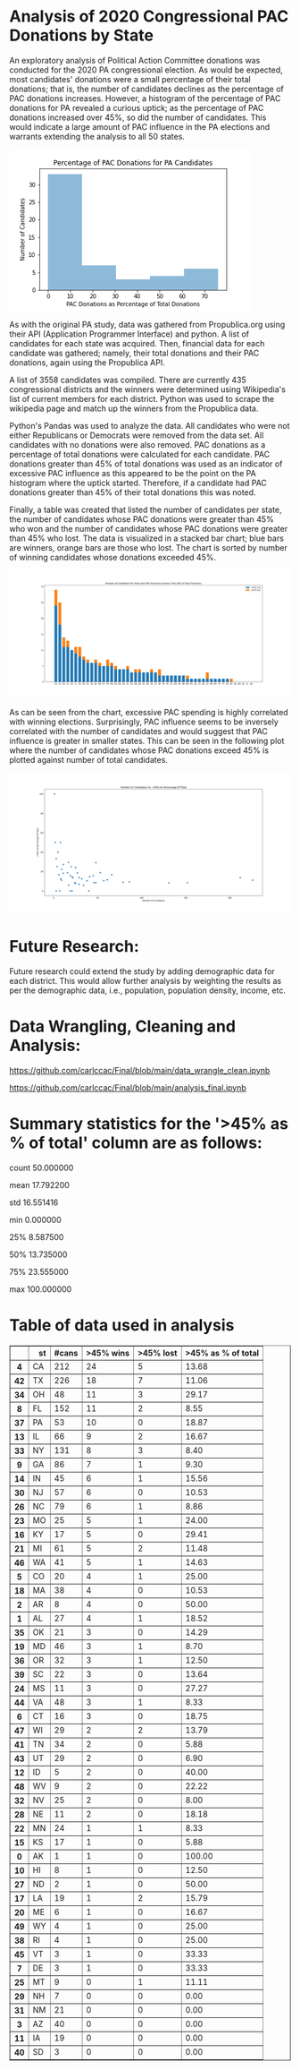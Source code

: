 # Analysis of 2020 Congressional PAC Donations by State

An exploratory analysis of Political Action Committee donations was conducted for the 2020 PA congressional election. As would be expected, most candidates' donations were a small percentage of their total donations; that is, the number of candidates declines as the percentage of PAC donations increases. However, a histogram of the percentage of PAC donations for PA revealed a curious uptick; as the percentage of PAC donations increased over 45%, so did the number of candidates. This would indicate a large amount of PAC influence in the PA elections and warrants extending the analysis to all 50 states. 

![alt text](https://github.com/carlccac/Final/blob/main/pa_hist.png)

As with the original PA study, data was gathered from Propublica.org using their API (Application Programmer Interface) and python. A list of candidates for each state was acquired. Then, financial data for each candidate was gathered; namely, their total donations and their PAC donations, again using the Propublica API.

A list of 3558 candidates was compiled. There are currently 435 congressional districts and the winners were determined using Wikipedia's list of current members for each district. Python was used to scrape the wikipedia page and match up the winners from the Propublica data.

Python's Pandas was used to analyze the data. All candidates who were not either Republicans or Democrats were removed from the data set. All candidates with no donations were also removed. PAC donations as a percentage of total donations were calculated for each candidate. PAC donations greater than 45% of total donations was used as an indicator of excessive PAC influence as this appeared to be the point on the PA histogram where the uptick started. Therefore, if a candidate had PAC donations greater than 45% of their total donations this was noted.   

Finally, a table was created that listed the number of candidates per state, the number of candidates whose PAC donations were greater than 45% who won and the number of candidates whose PAC donations were greater than 45% who lost. The data is visualized in a stacked bar chart; blue bars are winners, orange bars are those who lost. The chart is sorted by number of winning candidates whose donations exceeded 45%.

![alt text](https://github.com/carlccac/Final/blob/main/final_stack_bar.svg)

As can be seen from the chart, excessive PAC spending is highly correlated with winning elections. Surprisingly, PAC influence seems to be inversely correlated with the number of candidates and would suggest that PAC influence is greater in smaller states. This can be seen in the following plot where the number of candidates whose PAC donations exceed 45% is plotted against number of total candidates.

![alt text](https://github.com/carlccac/Final/blob/main/final_scatter.svg)

# Future Research:

Future research could extend the study by adding demographic data for each district. This would allow further analysis by weighting the results as per the demographic data, i.e., population, population density, income, etc.

# Data Wrangling, Cleaning and Analysis:

https://github.com/carlccac/Final/blob/main/data_wrangle_clean.ipynb

https://github.com/carlccac/Final/blob/main/analysis_final.ipynb

# Summary statistics for the '>45% as % of total' column are as follows:

count     50.000000

mean      17.792200

std       16.551416

min        0.000000

25%        8.587500

50%       13.735000

75%       23.555000

max      100.000000


# Table of data used in analysis

<table border="1" class="dataframe">
  <thead>
    <tr style="text-align: right;">
      <th></th>
      <th>st</th>
      <th>#cans</th>
      <th>&gt;45% wins</th>
      <th>&gt;45% lost</th>
      <th>&gt;45% as % of total</th>
    </tr>
  </thead>
  <tbody>
    <tr>
      <th>4</th>
      <td>CA</td>
      <td>212</td>
      <td>24</td>
      <td>5</td>
      <td>13.68</td>
    </tr>
    <tr>
      <th>42</th>
      <td>TX</td>
      <td>226</td>
      <td>18</td>
      <td>7</td>
      <td>11.06</td>
    </tr>
    <tr>
      <th>34</th>
      <td>OH</td>
      <td>48</td>
      <td>11</td>
      <td>3</td>
      <td>29.17</td>
    </tr>
    <tr>
      <th>8</th>
      <td>FL</td>
      <td>152</td>
      <td>11</td>
      <td>2</td>
      <td>8.55</td>
    </tr>
    <tr>
      <th>37</th>
      <td>PA</td>
      <td>53</td>
      <td>10</td>
      <td>0</td>
      <td>18.87</td>
    </tr>
    <tr>
      <th>13</th>
      <td>IL</td>
      <td>66</td>
      <td>9</td>
      <td>2</td>
      <td>16.67</td>
    </tr>
    <tr>
      <th>33</th>
      <td>NY</td>
      <td>131</td>
      <td>8</td>
      <td>3</td>
      <td>8.40</td>
    </tr>
    <tr>
      <th>9</th>
      <td>GA</td>
      <td>86</td>
      <td>7</td>
      <td>1</td>
      <td>9.30</td>
    </tr>
    <tr>
      <th>14</th>
      <td>IN</td>
      <td>45</td>
      <td>6</td>
      <td>1</td>
      <td>15.56</td>
    </tr>
    <tr>
      <th>30</th>
      <td>NJ</td>
      <td>57</td>
      <td>6</td>
      <td>0</td>
      <td>10.53</td>
    </tr>
    <tr>
      <th>26</th>
      <td>NC</td>
      <td>79</td>
      <td>6</td>
      <td>1</td>
      <td>8.86</td>
    </tr>
    <tr>
      <th>23</th>
      <td>MO</td>
      <td>25</td>
      <td>5</td>
      <td>1</td>
      <td>24.00</td>
    </tr>
    <tr>
      <th>16</th>
      <td>KY</td>
      <td>17</td>
      <td>5</td>
      <td>0</td>
      <td>29.41</td>
    </tr>
    <tr>
      <th>21</th>
      <td>MI</td>
      <td>61</td>
      <td>5</td>
      <td>2</td>
      <td>11.48</td>
    </tr>
    <tr>
      <th>46</th>
      <td>WA</td>
      <td>41</td>
      <td>5</td>
      <td>1</td>
      <td>14.63</td>
    </tr>
    <tr>
      <th>5</th>
      <td>CO</td>
      <td>20</td>
      <td>4</td>
      <td>1</td>
      <td>25.00</td>
    </tr>
    <tr>
      <th>18</th>
      <td>MA</td>
      <td>38</td>
      <td>4</td>
      <td>0</td>
      <td>10.53</td>
    </tr>
    <tr>
      <th>2</th>
      <td>AR</td>
      <td>8</td>
      <td>4</td>
      <td>0</td>
      <td>50.00</td>
    </tr>
    <tr>
      <th>1</th>
      <td>AL</td>
      <td>27</td>
      <td>4</td>
      <td>1</td>
      <td>18.52</td>
    </tr>
    <tr>
      <th>35</th>
      <td>OK</td>
      <td>21</td>
      <td>3</td>
      <td>0</td>
      <td>14.29</td>
    </tr>
    <tr>
      <th>19</th>
      <td>MD</td>
      <td>46</td>
      <td>3</td>
      <td>1</td>
      <td>8.70</td>
    </tr>
    <tr>
      <th>36</th>
      <td>OR</td>
      <td>32</td>
      <td>3</td>
      <td>1</td>
      <td>12.50</td>
    </tr>
    <tr>
      <th>39</th>
      <td>SC</td>
      <td>22</td>
      <td>3</td>
      <td>0</td>
      <td>13.64</td>
    </tr>
    <tr>
      <th>24</th>
      <td>MS</td>
      <td>11</td>
      <td>3</td>
      <td>0</td>
      <td>27.27</td>
    </tr>
    <tr>
      <th>44</th>
      <td>VA</td>
      <td>48</td>
      <td>3</td>
      <td>1</td>
      <td>8.33</td>
    </tr>
    <tr>
      <th>6</th>
      <td>CT</td>
      <td>16</td>
      <td>3</td>
      <td>0</td>
      <td>18.75</td>
    </tr>
    <tr>
      <th>47</th>
      <td>WI</td>
      <td>29</td>
      <td>2</td>
      <td>2</td>
      <td>13.79</td>
    </tr>
    <tr>
      <th>41</th>
      <td>TN</td>
      <td>34</td>
      <td>2</td>
      <td>0</td>
      <td>5.88</td>
    </tr>
    <tr>
      <th>43</th>
      <td>UT</td>
      <td>29</td>
      <td>2</td>
      <td>0</td>
      <td>6.90</td>
    </tr>
    <tr>
      <th>12</th>
      <td>ID</td>
      <td>5</td>
      <td>2</td>
      <td>0</td>
      <td>40.00</td>
    </tr>
    <tr>
      <th>48</th>
      <td>WV</td>
      <td>9</td>
      <td>2</td>
      <td>0</td>
      <td>22.22</td>
    </tr>
    <tr>
      <th>32</th>
      <td>NV</td>
      <td>25</td>
      <td>2</td>
      <td>0</td>
      <td>8.00</td>
    </tr>
    <tr>
      <th>28</th>
      <td>NE</td>
      <td>11</td>
      <td>2</td>
      <td>0</td>
      <td>18.18</td>
    </tr>
    <tr>
      <th>22</th>
      <td>MN</td>
      <td>24</td>
      <td>1</td>
      <td>1</td>
      <td>8.33</td>
    </tr>
    <tr>
      <th>15</th>
      <td>KS</td>
      <td>17</td>
      <td>1</td>
      <td>0</td>
      <td>5.88</td>
    </tr>
    <tr>
      <th>0</th>
      <td>AK</td>
      <td>1</td>
      <td>1</td>
      <td>0</td>
      <td>100.00</td>
    </tr>
    <tr>
      <th>10</th>
      <td>HI</td>
      <td>8</td>
      <td>1</td>
      <td>0</td>
      <td>12.50</td>
    </tr>
    <tr>
      <th>27</th>
      <td>ND</td>
      <td>2</td>
      <td>1</td>
      <td>0</td>
      <td>50.00</td>
    </tr>
    <tr>
      <th>17</th>
      <td>LA</td>
      <td>19</td>
      <td>1</td>
      <td>2</td>
      <td>15.79</td>
    </tr>
    <tr>
      <th>20</th>
      <td>ME</td>
      <td>6</td>
      <td>1</td>
      <td>0</td>
      <td>16.67</td>
    </tr>
    <tr>
      <th>49</th>
      <td>WY</td>
      <td>4</td>
      <td>1</td>
      <td>0</td>
      <td>25.00</td>
    </tr>
    <tr>
      <th>38</th>
      <td>RI</td>
      <td>4</td>
      <td>1</td>
      <td>0</td>
      <td>25.00</td>
    </tr>
    <tr>
      <th>45</th>
      <td>VT</td>
      <td>3</td>
      <td>1</td>
      <td>0</td>
      <td>33.33</td>
    </tr>
    <tr>
      <th>7</th>
      <td>DE</td>
      <td>3</td>
      <td>1</td>
      <td>0</td>
      <td>33.33</td>
    </tr>
    <tr>
      <th>25</th>
      <td>MT</td>
      <td>9</td>
      <td>0</td>
      <td>1</td>
      <td>11.11</td>
    </tr>
    <tr>
      <th>29</th>
      <td>NH</td>
      <td>7</td>
      <td>0</td>
      <td>0</td>
      <td>0.00</td>
    </tr>
    <tr>
      <th>31</th>
      <td>NM</td>
      <td>21</td>
      <td>0</td>
      <td>0</td>
      <td>0.00</td>
    </tr>
    <tr>
      <th>3</th>
      <td>AZ</td>
      <td>40</td>
      <td>0</td>
      <td>0</td>
      <td>0.00</td>
    </tr>
    <tr>
      <th>11</th>
      <td>IA</td>
      <td>19</td>
      <td>0</td>
      <td>0</td>
      <td>0.00</td>
    </tr>
    <tr>
      <th>40</th>
      <td>SD</td>
      <td>3</td>
      <td>0</td>
      <td>0</td>
      <td>0.00</td>
    </tr>
  </tbody>
</table>
